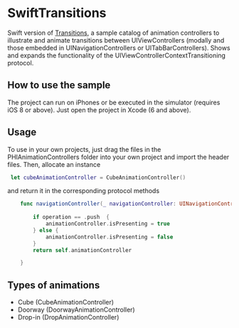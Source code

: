 SwiftTransitions
================

Swift version of [Transitions](https://github.com/pkuecuekyan/Transitions), a sample catalog of animation controllers to illustrate and animate transitions between UIViewControllers (modally and those embedded in UINavigationControllers or UITabBarControllers). Shows and expands the functionality of the UIViewControllerContextTransitioning protocol. 

## How to use the sample

The project can run on iPhones or be executed in the simulator (requires iOS 8 or above). Just open the project in Xcode (6 and above).

## Usage

To use in your own projects, just drag the files in the PHIAnimationControllers folder into your own project and import the header files. Then, allocate an instance 

```swift
 let cubeAnimationController = CubeAnimationController()
```

and return it in the corresponding protocol methods

```swift
    func navigationController(_ navigationController: UINavigationController, animationControllerFor operation: UINavigationControllerOperation, from fromVC: UIViewController, to toVC: UIViewController) -> UIViewControllerAnimatedTransitioning? {
        
        if operation == .push  {
            animationController.isPresenting = true
        } else {
            animationController.isPresenting = false
        }
        return self.animationController

    }
```

## Types of animations

+ Cube (CubeAnimationController)
+ Doorway (DoorwayAnimationController)
+ Drop-in (DropAnimationController)

